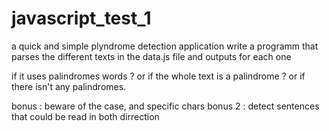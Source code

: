# javascript_test_1

a quick and simple plyndrome detection application
write a programm that parses the different texts in the data.js file and outputs for each one

if it uses palindromes words ?
or
if the whole text is a palindrome ?
or
if there isn't any palindromes.

bonus : beware of the case, and specific chars
bonus 2 : detect sentences that could be read in both dirrection
